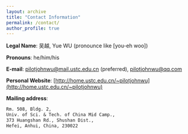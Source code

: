 ```yaml
---
layout: archive
title: "Contact Information"
permalink: /contact/
author_profile: true
---
```



**Legal Name**: 吴越, Yue WU (pronounce like [you-eh woo])

**Pronouns**: he/him/his

**E-mail**: [pilotjohnwu@mail.ustc.edu.cn](mailto:pilotjohnwu@mail.ustc.edu.cn) (preferred), [pilotjohnwu@qq.com](mailto:pilotjohnwu@qq.com)

**Personal Website**: [http://home.ustc.edu.cn/~pilotjohnwu](http://home.ustc.edu.cn/~pilotjohnwu)

**Mailing address**:
```txt
Rm. 508, Bldg. 2, 
Univ. of Sci. & Tech. of China Mid Camp., 
373 Huangshan Rd., Shushan Dist., 
Hefei, Anhui, China, 230022
```
